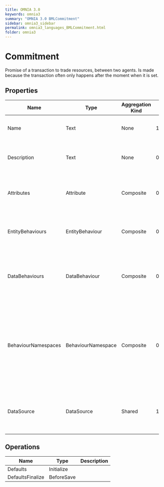```yaml
---
title: OMNIA 3.0
keywords: omnia3
summary: "OMNIA 3.0 BMLCommitment"
sidebar: omnia3_sidebar
permalink: omnia3_languages_BMLCommitment.html
folder: omnia3
---
```


# Commitment
Promise of a transaction to trade resources, between two agents. Is made because the transaction often only happens after the moment when it is set.
## Properties

| Name | Type | Aggregation Kind | Multiplicity | Description |
| --------- | --------- | --------- | --------- | --------- |
| Name | Text | None | 1..* | The name of the entity (unique identifier). |
| Description | Text | None | 0..* | The textual explanation of the entities' purpose. |
| Attributes | Attribute | Composite | 0..2147483647 | A collection of entries that allows to define entity' structure. |
| EntityBehaviours | EntityBehaviour | Composite | 0..2147483647 | A collection of entries representing how the entity behaves. |
| DataBehaviours | DataBehaviour | Composite | 0..2147483647 | A collection of entries representing how the entity' data is stored and retrieved. |
| BehaviourNamespaces | BehaviourNamespace | Composite | 0..2147483647 | A collection of entries representing the coding namespaces to be included (as usings) on code generated with your data and entity behaviours. |
| DataSource | DataSource | Shared | 1..* | The Data Source in which the entities are computed and/or persisted. |
## Operations

| Name | Type | Description |
| --------- | --------- | --------- |
| Defaults | Initialize |  |
| DefaultsFinalize | BeforeSave |  |

